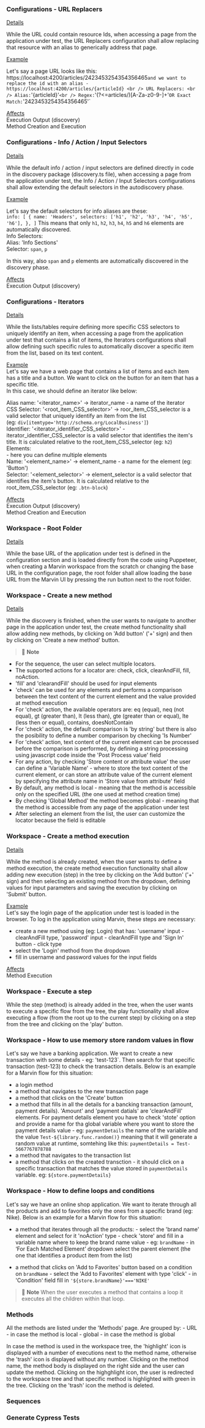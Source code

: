 ### Configurations - URL Replacers

<ins>Details</ins>

While the URL could contain resource Ids, when accessing a page from the application under test, the URL Replacers configuration shall allow replacing that resource with an alias to generically address that page.

<ins>Example</ins>

Let's say a page URL looks like this: https://localhost:4200/articles/2423453254354356465` and we want to replace the id with an alias - https://localhost:4200/articles/{articleId} <br />
URL Replacers: <br />
Alias: `'{articleId}'` <br />
Regex: `'(?<=articles/)[A-Za-z0-9-]+'` OR Exact Match: `'2423453254354356465'` <br />
   
<ins>Affects</ins> <br />
Execution Output (discovery) <br />
Method Creation and Execution <br />

### Configurations - Info / Action / Input Selectors

<ins>Details</ins>

While the default info / action / input selectors are defined directly in code in the discovery package (discovery.ts file), when accessing a page from the application under test, the Info / Action / Input Selectors configurations shall allow extending the default selectors in the autodiscovery phase.

<ins>Example</ins>

Let's say the default selectors for info aliases are these:  
`info: [
    {
      name: 'Headers',
      selectors: ['h1', 'h2', 'h3', 'h4', 'h5', 'h6'],
    },
  ]`
 This means that only `h1`, `h2`, `h3`, `h4`, `h5` and `h6` elements are automatically discovered. <br />
 Info Selectors: <br />
 Alias: 'Info Sections' <br />
 Selector: `span`, `p` <br />
 
 In this way, also `span` and `p` elements are automatically discovered in the discovery phase.
 
 <ins>Affects</ins> <br />
  Execution Output (discovery) <br />
  
  
 ### Configurations - Iterators
 
 <ins>Details</ins>
 
 While the lists/tables require defining more specific CSS selectors to uniquely identify an item, when accessing a page from the application under test that contains a list of items, the Iterators configurations shall allow defining such specific rules to automatically discover a specific item from the list, based on its text content.
 
 <ins>Example</ins><br />
 Let's say we have a web page that contains a list of items and each item has a title and a button. We want to click on the button for an item that has a specific title. <br />
 In this case, we should define an iterator like below: 
 
 Alias name: '<iterator_name>' -> iterator_name - a name of the iterator <br />
 CSS Selector: '<root_item_CSS_selector>' -> roor_item_CSS_selector is a valid selector that uniquely identify an item from the list <br />
 (eg: `div[itemtype='http://schema.org/LocalBusiness']`) <br />
 Identifier: '<iterator_identifier_CSS_selector>' - iterator_identifier_CSS_selector is a valid selector that identifies the item's title. It is calculated relative to the root_item_CSS_selector (eg: `h2`) <br />
 Elements: <br /> - here you can define multiple elements <br />
    Name: '<element_name>' -> element_name - a name for the element (eg: 'Button') <br />
    Selector: '<element_selector>' -> element_selector is a valid selector that identifies the item's button. It is calculated relative to the root_item_CSS_selector (eg: `.btn-block`) <br />
 
 <ins>Affects</ins><br />
  Execution Output (discovery) <br />
  Method Creation and Execution <br />
  
  ### Workspace - Root Folder
  
  <ins>Details</ins> <br />
  
  While the base URL of the application under test is defined in the configuration section and is loaded directly from the code using Puppeteer, when creating a Marvin workspace from the scratch or changing the base URL in the configuration page, the root folder shall allow loading the base URL from the Marvin UI by pressing the run button next to the root folder.  
  
  ### Workspace - Create a new method
  
  <ins>Details</ins> <br />
  
  While the discovery is finished, when the user wants to navigate to another page in the application under test, the create method functionality shall allow adding new methods, by clicking on 'Add button' ('+' sign) and then by clicking on 'Create a new method' button. 
  
  > 🚩 **Note**
  - For the sequence, the user can select multiple locators. <br />
  - The supported actions for a locator are: check, click, clearAndFill, fill, noAction. <br />
  - 'fill' and 'clearandFill' should be used for input elements <br />
  - 'check' can be used for any elements and performs a comparison between the text content of the current element and the value provided at method execution <br />
  - For 'check' action, the available operators are: eq (equal), neq (not equal), gt (greater than), lt (less than), gte (greater than or equal), lte (less then or equal), contains, doesNotContain <br />
  - For 'check' action, the default comparison is 'by string' but there is also the posibility to define a number comparison by checking 'Is Number' <br />
  - For 'check' action, text content of the current element can be processed before the comparison is performed, by defining a string processing using javascript code inside the 'Post Process value' field <br />
  - For any action, by checking 'Store content or attribute value' the user can define a 'Variable Name' - where to store the text content of the current element, or can store an attribute value of the current element by specifying the attribute name in 'Store value from attribute' field <br />
  - By default, any method is local - meaning that the method is accessible only on the specified URL (the one used at method creation time) <br />
  - By checking 'Global Method' the method becomes global - meaning that the method is accessible from any page of the application under test <br />
  - After selecting an element from the list, the user can customize the locator because the field is editable <br />

  ### Workspace - Create a method execution
  
  <ins>Details</ins><br />
  
 While the method is already created, when the user wants to define a method execution, the create method execution functionality shall allow adding new execution (step) in the tree by clicking on the 'Add button' ('+' sign) and then selecting an existing method from the dropdown, defining values for input parameters and saving the execution by clicking on 'Submit' button.
 
 <ins>Example</ins><br />
 Let's say the login page of the application under test is loaded in the browser. To log in the application using Marvin, these steps are necessary:
 - create a new method using (eg: Login) that has: 'username' input - clearAndFill type, 'password' input - clearAndFill type and 'Sign In' button - click type
 - select the 'Login' method from the dropdown 
 - fill in username and password values for the input fields

<ins>Affects</ins><br />
Method Execution<br />
  
  ### Workspace - Execute a step
  
  While the step (method) is already added in the tree, when the user wants to execute a specific flow from the tree, the play functionality shall allow executing a flow (from the root up to the current step) by clicking on a step from the tree and clicking on the 'play' button.
  
  ### Workspace - How to use memory store random values in flow
  
  Let's say we have a banking application. We want to create a new transaction with some details - eg: 'test-123`. Then search for that specific transaction (test-123) to check the transaction details. Below is an example for a Marvin flow for this situation:
  - a login method
  - a method that navigates to the new transaction page
  - a method that clicks on the 'Create' button
  - a method that fills in all the details for a bancking transaction (amount, payment details). 'Amount' and 'payment datials' are 'clearAndFill' elements. For payment details element you have to check 'stote' option and provide a name for tha global variable where you want to store the payment details value - eg: `paymentDetails` the name of the variable and the value `Test-${library.func.random()}` meaning that it will generate a random value at runtime, somtehing like this: `paymentDetails = Test-5667767878788`
  - a method that navigates to the transaction list
  - a method that clicks on the created transction - it should click on a specific transaction that matches the value stored in `paymentDetails` variable. eg: `${store.paymentDetails}`
  
  ### Workspace - How to define loops and conditions
  
  Let's say we have an online shop application. We want to iterate through all the products and add to favorites only the ones from a specific brand (eg: Nike). Below is an example for a Marvin flow for this situation:
  - a method that iterates through all the products:
            - select the 'brand name' element and select for it 'noAction' type
            - check 'store' and fill in a variable name where to keep the brand name value - eg: `brandName`
            - in ‘For Each Matched Element’ dropdown select the parent element (the one that identifies a product item from the list)
           
  - a method that clicks on 'Add to Favorites' button based on a condition on `brandName`
            - select the 'Add to Favorites' element with type 'click'
            - in 'Condition' field fill in `'${store.brandName}'==='NIKE'`

   > 🚩 **Note**
    When the user executes a method that contains a loop it executes all the children within that loop. 
    
  
  ### Methods 
  
  All the methods are listed under the 'Methods' page. 
  Are grouped by:
      - URL - in case the method is local
      - global - in case the method is global
      
  In case the method is used in the workspace tree, the 'highlight' icon is displayed with a number of executions next to the method name, otherwise the 'trash' icon is displayed without any number.
  Clicking on the method name, the method body is displayed on the right side and the user can update the method. 
  Clicking on the highghlight icon, the user is redirected to the workspace tree and that specific method is highlighted with green in the tree.
  Clicking on the 'trash' icon the method is deleted. 
  
  ### Sequences
  
  
  ### Generate Cypress Tests
  
  
  
  
  
  
  
  
  
  
  
  
  
  
  
  
  
  
  
  
  
 


 
  
  






























